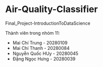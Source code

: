 # Air-Quality-Classifier
Final_Project-IntroductionToDataScience

Thành viên trong nhóm 11:
 - Mai Chí Trung - 20280109
 - Mai Chí Thanh - 20280084
 - Nguyễn Quốc HUy - 20280045
 - Đặng Ngọc Hưng - 20280039
